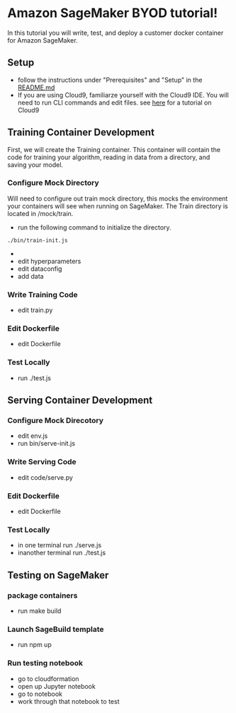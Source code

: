 # Amazon SageMaker BYOD tutorial!
In this tutorial you will write, test, and deploy a customer docker container for Amazon SageMaker.

## Setup
- follow the instructions under "Prerequisites" and "Setup" in the [README.md](README.md)
- If you are using Cloud9, familiarze yourself with the Cloud9 IDE. You will need to run CLI commands and edit files. see [here](https://docs.aws.amazon.com/cloud9/latest/user-guide/tutorial.html) for a tutorial on Cloud9

## Training Container Development
First, we will create the Training container. This container will contain the code for training your algorithm, reading in data from a directory, and saving your model. 

### Configure Mock Directory
Will need to configure out train mock directory, this mocks the environment your containers will see when running on SageMaker. The Train directory is located in /mock/train. 

- run the following command to initialize the directory.
```shell
./bin/train-init.js
```

- 
- edit hyperparameters
- edit dataconfig
- add data

### Write Training Code
- edit train.py

### Edit Dockerfile
- edit Dockerfile

### Test Locally
- run ./test.js

## Serving Container Development

### Configure Mock Direcotory
- edit env.js
- run bin/serve-init.js

### Write Serving Code
- edit code/serve.py

### Edit Dockerfile
- edit Dockerfile

### Test Locally
- in one terminal run ./serve.js
- inanother terminal run ./test.js

## Testing on SageMaker

### package containers
- run make build

### Launch SageBuild template
- run npm up

### Run testing notebook
- go to cloudformation
- open up Jupyter notebook
- go to notebook
- work through that notebook to test 


